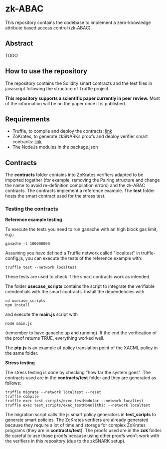 # zk-ABAC

This repository contains the codebase to implement a zero-knowledge attribute based access control (zk-ABAC).

## Abstract

TODO

## How to use the repository

The repository contains the Solidity smart contracts and the test files in javascript following the structure of Truffle project.

**This repository supports a scientific paper currently in peer review.** Most of the information will be on the paper once it is published.

## Requirements

- Truffle, to compile and deploy the contracts: [link](https://trufflesuite.com/)
- ZoKrates, to generate zkSNARKs proofs and deploy verifier smart contracts: [link](https://zokrates.github.io/)
- The NodeJs modules in the package.json

## Contracts

The **contracts** folder contains into ZoKrates verifiers adapted to be imported together (for example, removing the Pairing structure and change the name to avoid re-definition compilation errors) and the zk-ABAC contracts. The contracts implement a reference example. The **test** folder hosts the smart contract used for the stress test.

### Testing the contracts 

**Reference example testing**

To execute the tests you need to run ganache with an high block gas limit, e.g.: 

    ganache -l 100000000

Assuming you have defined a Truffle network called "localtest" in truffle-config.js, you can execute the tests of the reference example with: 

    truffle test --network localtest

These tests are used to check if the smart contracts work as intended.

The folder **usecase_scripts** contains the script to integrate the verifiable crendentials with the smart contracts. Install the dependencies with

    cd usecase_scripts
    npm install

and execute the **main.js** script with

    node main.js

(remember to have ganache up and running). If the end the verification of the proof returns TRUE, everything worked well.

The **ptp.js** is an example of policy translation point of the XACML policy in the same folder.

**Stress testing**

The stress testing is done by checking "how far the system goes". The contracts used are in the **contracts/test** folder and they are generated as follows:

    truffle migrate --network localtest --reset
    truffle compile
    truffle exec test_scripts/exec_testModular --network localtest
    truffle exec test_scripts/exec_testMonolithic --network localtest

The migration script calls the js smart policy generators in **test_scripts** to generate smart policies. The ZoKrates verifiers are already generated because they require a lot of time and storage for complex ZoKrates programs (they are in **contracts/test**). The proofs used are in the **zok** folder. Be careful to use those proofs because using other proofs won't work with the verifiers in this repository (due to the zkSNARK setup).
